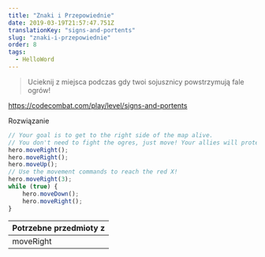 ```yaml
---
title: "Znaki i Przepowiednie"
date: 2019-03-19T21:57:47.751Z
translationKey: "signs-and-portents"
slug: "znaki-i-przepowiednie"
order: 8
tags:
  - HelloWord
---
```


> Ucieknij z miejsca podczas gdy twoi sojusznicy powstrzymują fale ogrów!

https://codecombat.com/play/level/signs-and-portents

Rozwiązanie

```javascript
// Your goal is to get to the right side of the map alive.
// You don't need to fight the ogres, just move! Your allies will protect you.
hero.moveRight();
hero.moveRight();
hero.moveUp();
// Use the movement commands to reach the red X!
hero.moveRight(3);
while (true) {
    hero.moveDown();
    hero.moveRight();
}

```

Potrzebne przedmioty z |
--- |
moveRight |


